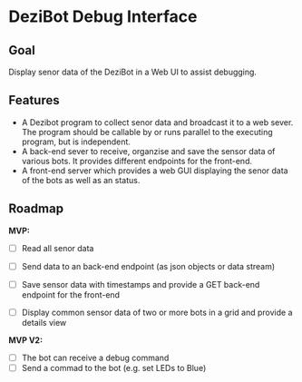 # DeziBot Debug Interface

## Goal
Display senor data of the DeziBot in a Web UI to assist debugging.

## Features

- A Dezibot program to collect senor data and broadcast it to a web sever. The program should be callable by or runs parallel to the executing program, but is independent.
- A back-end sever to receive, organzise and save the sensor data of various bots. It provides different endpoints for the front-end.
- A front-end server which provides a web GUI displaying the senor data of the bots as well as an status.

## Roadmap

**MVP:**
- [ ] Read all senor data
- [ ] Send data to an back-end endpoint (as json objects or data stream)
- [ ] Save sensor data with timestamps and provide a GET back-end endpoint for the front-end
- [ ] Display common sensor data of two or more bots in a grid and provide a details view


**MVP V2:**
- [ ] The bot can receive a debug command
- [ ] Send a commad to the bot (e.g. set LEDs to Blue)
